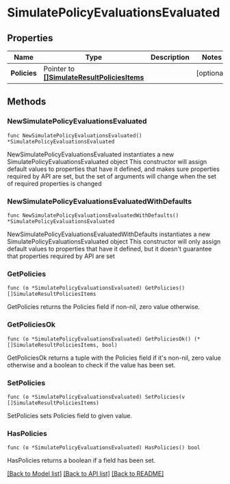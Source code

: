 # SimulatePolicyEvaluationsEvaluated

## Properties

Name | Type | Description | Notes
------------ | ------------- | ------------- | -------------
**Policies** | Pointer to [**[]SimulateResultPoliciesItems**](SimulateResultPoliciesItems.md) |  | [optional] 

## Methods

### NewSimulatePolicyEvaluationsEvaluated

`func NewSimulatePolicyEvaluationsEvaluated() *SimulatePolicyEvaluationsEvaluated`

NewSimulatePolicyEvaluationsEvaluated instantiates a new SimulatePolicyEvaluationsEvaluated object
This constructor will assign default values to properties that have it defined,
and makes sure properties required by API are set, but the set of arguments
will change when the set of required properties is changed

### NewSimulatePolicyEvaluationsEvaluatedWithDefaults

`func NewSimulatePolicyEvaluationsEvaluatedWithDefaults() *SimulatePolicyEvaluationsEvaluated`

NewSimulatePolicyEvaluationsEvaluatedWithDefaults instantiates a new SimulatePolicyEvaluationsEvaluated object
This constructor will only assign default values to properties that have it defined,
but it doesn't guarantee that properties required by API are set

### GetPolicies

`func (o *SimulatePolicyEvaluationsEvaluated) GetPolicies() []SimulateResultPoliciesItems`

GetPolicies returns the Policies field if non-nil, zero value otherwise.

### GetPoliciesOk

`func (o *SimulatePolicyEvaluationsEvaluated) GetPoliciesOk() (*[]SimulateResultPoliciesItems, bool)`

GetPoliciesOk returns a tuple with the Policies field if it's non-nil, zero value otherwise
and a boolean to check if the value has been set.

### SetPolicies

`func (o *SimulatePolicyEvaluationsEvaluated) SetPolicies(v []SimulateResultPoliciesItems)`

SetPolicies sets Policies field to given value.

### HasPolicies

`func (o *SimulatePolicyEvaluationsEvaluated) HasPolicies() bool`

HasPolicies returns a boolean if a field has been set.


[[Back to Model list]](../README.md#documentation-for-models) [[Back to API list]](../README.md#documentation-for-api-endpoints) [[Back to README]](../README.md)


